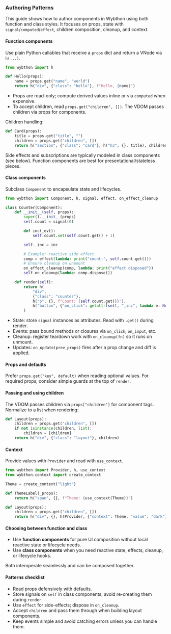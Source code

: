 ### Authoring Patterns

This guide shows how to author components in Wybthon using both function and class styles. It focuses on props, state with `signal`/`computed`/`effect`, children composition, cleanup, and context.

#### Function components

Use plain Python callables that receive a `props` dict and return a VNode via `h(...)`.

```python
from wybthon import h

def Hello(props):
    name = props.get("name", "world")
    return h("div", {"class": "hello"}, f"Hello, {name}")
```

- Props are read-only; compute derived values inline or via `computed` when expensive.
- To accept children, read `props.get("children", [])`. The VDOM passes children via props for components.

Children handling:

```python
def Card(props):
    title = props.get("title", "")
    children = props.get("children", [])
    return h("section", {"class": "card"}, h("h3", {}, title), children)
```

Side effects and subscriptions are typically modeled in class components (see below). Function components are best for presentational/stateless pieces.

#### Class components

Subclass `Component` to encapsulate state and lifecycles.

```python
from wybthon import Component, h, signal, effect, on_effect_cleanup

class Counter(Component):
    def __init__(self, props):
        super().__init__(props)
        self.count = signal(0)

        def inc(_evt):
            self.count.set(self.count.get() + 1)

        self._inc = inc

        # Example: reactive side effect
        comp = effect(lambda: print("count:", self.count.get()))
        # Ensure cleanup on unmount
        on_effect_cleanup(comp, lambda: print("effect disposed"))
        self.on_cleanup(lambda: comp.dispose())

    def render(self):
        return h(
            "div",
            {"class": "counter"},
            h("p", {}, f"Count: {self.count.get()}"),
            h("button", {"on_click": getattr(self, "_inc", lambda e: None)}, "Increment"),
        )
```

- State: store `signal` instances as attributes. Read with `.get()` during render.
- Events: pass bound methods or closures via `on_click`, `on_input`, etc.
- Cleanup: register teardown work with `on_cleanup(fn)` so it runs on unmount.
- Updates: `on_update(prev_props)` fires after a prop change and diff is applied.

#### Props and defaults

Prefer `props.get("key", default)` when reading optional values. For required props, consider simple guards at the top of `render`.

#### Passing and using children

The VDOM passes children via `props["children"]` for component tags. Normalize to a list when rendering:

```python
def Layout(props):
    children = props.get("children", [])
    if not isinstance(children, list):
        children = [children]
    return h("div", {"class": "layout"}, children)
```

#### Context

Provide values with `Provider` and read with `use_context`.

```python
from wybthon import Provider, h, use_context
from wybthon.context import create_context

Theme = create_context("light")

def ThemeLabel(_props):
    return h("span", {}, f"Theme: {use_context(Theme)}")

def Layout(props):
    children = props.get("children", [])
    return h("div", {}, h(Provider, {"context": Theme, "value": "dark"}, children))
```

#### Choosing between function and class

- Use **function components** for pure UI composition without local reactive state or lifecycle needs.
- Use **class components** when you need reactive state, effects, cleanup, or lifecycle hooks.

Both interoperate seamlessly and can be composed together.

#### Patterns checklist

- Read props defensively with defaults.
- Store signals on `self` in class components; avoid re-creating them during `render`.
- Use `effect` for side-effects; dispose in `on_cleanup`.
- Accept `children` and pass them through when building layout components.
- Keep events simple and avoid catching errors unless you can handle them.
